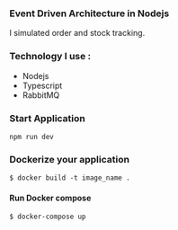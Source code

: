 ### Event Driven Architecture in Nodejs
I simulated order and stock tracking. 

### Technology I use : 
- Nodejs
- Typescript
- RabbitMQ

### Start Application
```
npm run dev
```
  
### Dockerize your application
```
$ docker build -t image_name . 
```
#### Run Docker compose 
```bash
$ docker-compose up 
```
